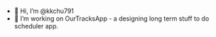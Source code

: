 - 👋 Hi, I’m @kkchu791
- 👀 I’m working on OurTracksApp - a designing long term stuff to do scheduler app.
